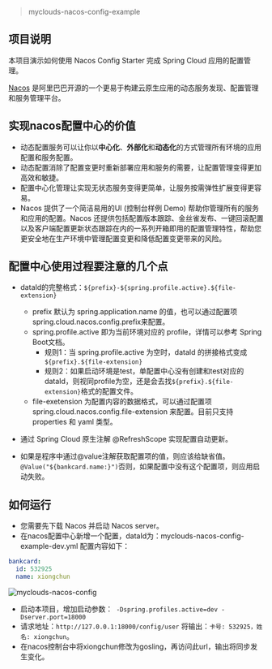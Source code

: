 > myclouds-nacos-config-example

## 项目说明

本项目演示如何使用 Nacos Config Starter 完成 Spring Cloud 应用的配置管理。

[Nacos](https://github.com/alibaba/Nacos) 是阿里巴巴开源的一个更易于构建云原生应用的动态服务发现、配置管理和服务管理平台。

## 实现nacos配置中心的价值

- 动态配置服务可以让你以**中心化**、**外部化**和**动态化**的方式管理所有环境的应用配置和服务配置。
- 动态配置消除了配置变更时重新部署应用和服务的需要，让配置管理变得更加高效和敏捷。
- 配置中心化管理让实现无状态服务变得更简单，让服务按需弹性扩展变得更容易。
- Nacos 提供了一个简洁易用的UI (控制台样例 Demo) 帮助你管理所有的服务和应用的配置。Nacos 还提供包括配置版本跟踪、金丝雀发布、一键回滚配置以及客户端配置更新状态跟踪在内的一系列开箱即用的配置管理特性，帮助您更安全地在生产环境中管理配置变更和降低配置变更带来的风险。

## 配置中心使用过程要注意的几个点
- dataId的完整格式：`${prefix}-${spring.profile.active}.${file-extension}`
  - prefix 默认为 spring.application.name 的值，也可以通过配置项 spring.cloud.nacos.config.prefix来配置。
  - spring.profile.active 即为当前环境对应的 profile，详情可以参考 Spring Boot文档。 
    - 规则1：当 spring.profile.active 为空时，dataId 的拼接格式变成 `${prefix}.${file-extension}`
	- 规则2：如果启动环境是test，单配置中心没有创建和test对应的dataId，则视同profile为空，还是会去找`${prefix}.${file-extension}`格式的配置文件。
  - file-exetension 为配置内容的数据格式，可以通过配置项 spring.cloud.nacos.config.file-extension 来配置。目前只支持 properties 和 yaml 类型。

- 通过 Spring Cloud 原生注解 @RefreshScope 实现配置自动更新。
- 如果是程序中通过@value注解获取配置项的值，则应该给缺省值。`@Value("${bankcard.name:}")`否则，如果配置中没有这个配置项，则应用启动失败。

## 如何运行

- 您需要先下载 Nacos 并启动 Nacos server。
- 在nacos配置中心新增一个配置，dataId为：myclouds-nacos-config-example-dev.yml
配置内容如下：
```yaml
bankcard:
  id: 532925
  name: xiongchun
```
![myclouds-nacos-config](https://oscimg.oschina.net/oscnet/c978885239c6f2b30fbfa434bcea8508c82.jpg)
- 启动本项目，增加启动参数：` -Dspring.profiles.active=dev -Dserver.port=18000`
- 请求地址：`http://127.0.0.1:18000/config/user` 将输出：`卡号: 532925，姓名: xiongchun`。
- 在nacos控制台中将xiongchun修改为gosling，再访问此url，输出将同步发生变化。
